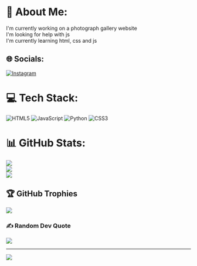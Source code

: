 # 💫 About Me:
I'm currently working on a photograph gallery website<br>I'm looking for help with js<br>I'm currently learning html, css and js<br>


## 🌐 Socials:
[![Instagram](https://img.shields.io/badge/Instagram-%23E4405F.svg?logo=Instagram&logoColor=white)](https://instagram.com/kieranwarren8) 

# 💻 Tech Stack:
![HTML5](https://img.shields.io/badge/html5-%23E34F26.svg?style=for-the-badge&logo=html5&logoColor=white) ![JavaScript](https://img.shields.io/badge/javascript-%23323330.svg?style=for-the-badge&logo=javascript&logoColor=%23F7DF1E) ![Python](https://img.shields.io/badge/python-3670A0?style=for-the-badge&logo=python&logoColor=ffdd54) ![CSS3](https://img.shields.io/badge/css3-%231572B6.svg?style=for-the-badge&logo=css3&logoColor=white)
# 📊 GitHub Stats:
![](https://github-readme-stats.vercel.app/api?username=k-warren&theme=dark&hide_border=false&include_all_commits=false&count_private=true)<br/>
![](https://github-readme-streak-stats.herokuapp.com/?user=k-warren&theme=dark&hide_border=false)<br/>
![](https://github-readme-stats.vercel.app/api/top-langs/?username=k-warren&theme=dark&hide_border=false&include_all_commits=false&count_private=true&layout=compact)

## 🏆 GitHub Trophies
![](https://github-profile-trophy.vercel.app/?username=k-warren&theme=radical&no-frame=true&no-bg=false&margin-w=4)

### ✍️ Random Dev Quote
![](https://quotes-github-readme.vercel.app/api?type=vetical&theme=radical)

---
[![](https://visitcount.itsvg.in/api?id=k-warren&icon=0&color=0)](https://visitcount.itsvg.in)

<!-- Proudly created with GPRM ( https://gprm.itsvg.in ) -->
